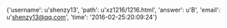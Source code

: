 {'username': u'shenzy13', 'path': u'xz1216/1216.html', 'answer': u'B', 'email': u'shenzy13@qq.com', 'time': '2016-02-25:20:09:24'}